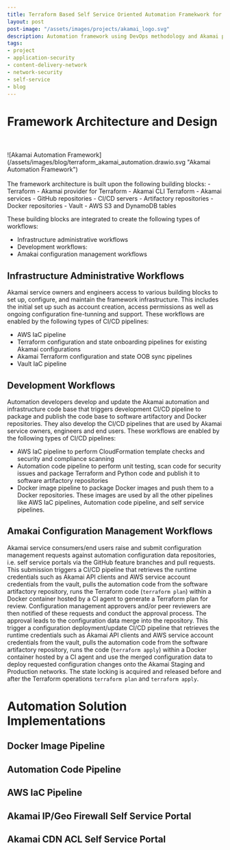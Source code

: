 ```yaml
---
title: Terraform Based Self Service Oriented Automation Framekwork for Akamai Auto-management
layout: post
post-image: "/assets/images/projects/akamai_logo.svg"
description: Automation framework using DevOps methodology and Akamai provider for Terraform to build self service auto-management solutions
tags:
- project
- application-security
- content-delivery-network
- network-security
- self-service
- blog
---
```


# Framework Architecture and Design
<br>
<br>
![Akamai Automation Framework](/assets/images/blog/terraform_akamai_automation.drawio.svg "Akamai Automation Framework")
<br>
<br>
The framework architecture is built upon the following building blocks:
- Terraform
- Akamai provider for Terraform
- Akamai CLI Terraform
- Akamai services
- GitHub repositories
- CI/CD servers
- Artifactory repositories
- Docker repositories
- Vault
- AWS S3 and DynamoDB tables

These building blocks are integrated to create the following types of workflows:
- Infrastructure administrative workflows
- Development workflows:
- Amakai configuration management workflows

## Infrastructure Administrative Workflows

Akamai service owners and engineers access to various building blocks to set up, configure, and maintain the framework infrastructure. This includes the initial set up such as account creation, access permissions as well as ongoing configuration fine-tunning and support. These workflows are enabled by the following types of CI/CD pipelines:<br>
  - AWS IaC pipeline
  - Terraform configuration and state onboarding pipelines for existing Akamai configurations
  - Akamai Terraform configuration and state OOB sync pipelines
  - Vault IaC pipeline

## Development Workflows

Automation developers develop and update the Akamai automation and infrastructure code base that triggers development CI/CD pipeline to package and publish the code base to software artifactory and Docker repositories. They also develop the CI/CD pipelines that are used by Akamai service owners, engineers and end users. These workflows are enabled by the following types of CI/CD pipelines:<br>
- AWS IaC pipeline to perform CloudFormation template checks and security and compliance scanning
- Automation code pipeline to perform unit testing, scan code for security issues and package Terraform and Python code and publish it to software artifactory repositories
- Docker image pipeline to package Docker images and push them to a Docker repositories. These images are used by all the other pipelines like AWS IaC pipelines, Automation code pipeline, and self service pipelines.

## Amakai Configuration Management Workflows

Akamai service consumers/end users raise and submit configuration management requests against automation configuration data repositories, i.e. self service portals via the GitHub feature branches and pull requests. This submission triggers a CI/CD pipeline that retrieves the runtime credentials such as Akamai API clients and AWS service account credentials from the vault, pulls the automation code from the software artifactory repository, runs the Terraform code (`terraform plan`) within a Docker container hosted by a CI agent to generate a Terraform plan for review.
Configuration management approvers and/or peer reviewers are then notified of these requests and conduct the approval process. The approval leads to the configuration data merge into the repository. This trigger a configuration deployment/update CI/CD pipeline that retrieves the runtime credentials such as Akamai API clients and AWS service account credentials from the vault, pulls the automation code from the software artifactory repository, runs the code (`terraform apply`) within a Docker container hosted by a CI agent and use the merged configuration data to deploy requested configuration changes onto the Akamai Staging and Production networks.
The state locking is acquired and released before and after the Terraform operations `terraform plan` and `terraform apply`.

# Automation Solution Implementations

## Docker Image Pipeline

## Automation Code Pipeline

## AWS IaC Pipeline

## Akamai IP/Geo Firewall Self Service Portal

## Akamai CDN ACL Self Service Portal